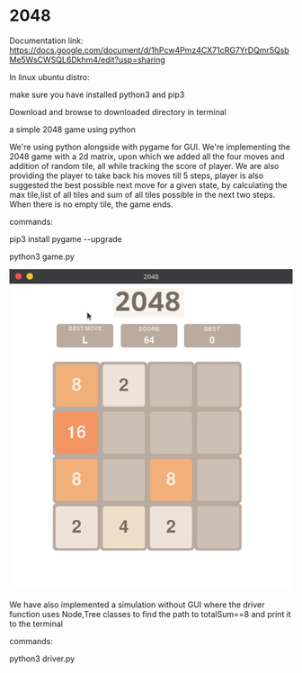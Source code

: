 # 2048
Documentation link: https://docs.google.com/document/d/1hPcw4Pmz4CX71cRG7YrDQmr5QsbMe5WsCWSQL6Dkhm4/edit?usp=sharing

In linux ubuntu distro:

make sure you have installed python3 and pip3

Download and browse to downloaded directory in terminal

a simple 2048 game using python

We're using python alongside with pygame for GUI. We're implementing the 2048 game with a 2d matrix, upon which we added all the four moves and addition of random tile, all while tracking the score of player. We are also providing the player to take back his moves till 5 steps, player is also suggested the best possible next move for a given state, by calculating the max tile,list of all tiles and sum of all tiles possible in the next two steps. When there is no empty tile, the game ends.



commands:

  pip3 install pygame --upgrade

  python3 game.py


![alt text](https://github.com/pavan-aeturi/2048/blob/main/simulation.gif?raw=true)

We have also implemented a simulation without GUI where the driver function uses Node,Tree classes to find the path to totalSum==8 and print it to the terminal

commands:

  python3 driver.py
